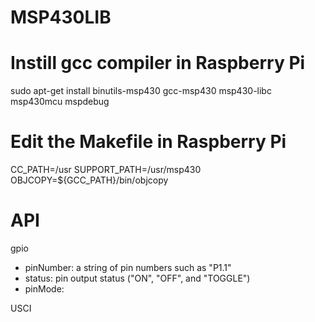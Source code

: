 # MSP430LIB

# Instill gcc compiler in Raspberry Pi
sudo apt-get install binutils-msp430 gcc-msp430 msp430-libc msp430mcu mspdebug

# Edit the Makefile in Raspberry Pi
CC_PATH=/usr
SUPPORT_PATH=/usr/msp430
OBJCOPY=${GCC_PATH}/bin/objcopy


# API
gpio
* pinNumber: a string of pin numbers such as "P1.1"
* status: pin output status ("ON", "OFF", and "TOGGLE")
* pinMode:

USCI


